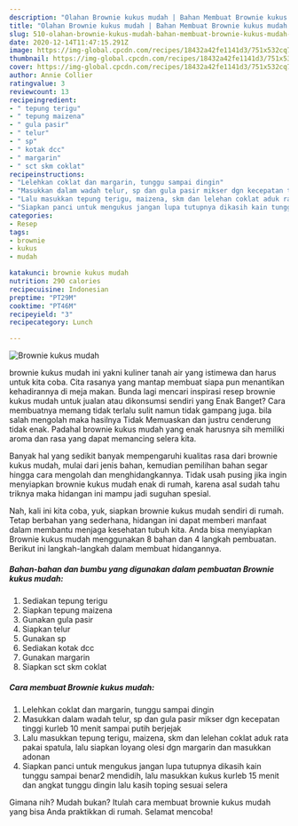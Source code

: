 ```yaml
---
description: "Olahan Brownie kukus mudah | Bahan Membuat Brownie kukus mudah Yang Lezat"
title: "Olahan Brownie kukus mudah | Bahan Membuat Brownie kukus mudah Yang Lezat"
slug: 510-olahan-brownie-kukus-mudah-bahan-membuat-brownie-kukus-mudah-yang-lezat
date: 2020-12-14T11:47:15.291Z
image: https://img-global.cpcdn.com/recipes/18432a42fe1141d3/751x532cq70/brownie-kukus-mudah-foto-resep-utama.jpg
thumbnail: https://img-global.cpcdn.com/recipes/18432a42fe1141d3/751x532cq70/brownie-kukus-mudah-foto-resep-utama.jpg
cover: https://img-global.cpcdn.com/recipes/18432a42fe1141d3/751x532cq70/brownie-kukus-mudah-foto-resep-utama.jpg
author: Annie Collier
ratingvalue: 3
reviewcount: 13
recipeingredient:
- " tepung terigu"
- " tepung maizena"
- " gula pasir"
- " telur"
- " sp"
- " kotak dcc"
- " margarin"
- " sct skm coklat"
recipeinstructions:
- "Lelehkan coklat dan margarin, tunggu sampai dingin"
- "Masukkan dalam wadah telur, sp dan gula pasir mikser dgn kecepatan tinggi kurleb 10 menit sampai putih berjejak"
- "Lalu masukkan tepung terigu, maizena, skm dan lelehan coklat aduk rata pakai spatula, lalu siapkan loyang olesi dgn margarin dan masukkan adonan"
- "Siapkan panci untuk mengukus jangan lupa tutupnya dikasih kain tunggu sampai benar2 mendidih, lalu masukkan kukus kurleb 15 menit dan angkat tunggu dingin lalu kasih toping sesuai selera"
categories:
- Resep
tags:
- brownie
- kukus
- mudah

katakunci: brownie kukus mudah 
nutrition: 290 calories
recipecuisine: Indonesian
preptime: "PT29M"
cooktime: "PT46M"
recipeyield: "3"
recipecategory: Lunch

---
```



![Brownie kukus mudah](https://img-global.cpcdn.com/recipes/18432a42fe1141d3/751x532cq70/brownie-kukus-mudah-foto-resep-utama.jpg)


brownie kukus mudah ini yakni kuliner tanah air yang istimewa dan harus untuk kita coba. Cita rasanya yang mantap membuat siapa pun menantikan kehadirannya di meja makan.
Bunda lagi mencari inspirasi resep brownie kukus mudah untuk jualan atau dikonsumsi sendiri yang Enak Banget? Cara membuatnya memang tidak terlalu sulit namun tidak gampang juga. bila salah mengolah maka hasilnya Tidak Memuaskan dan justru cenderung tidak enak. Padahal brownie kukus mudah yang enak harusnya sih memiliki aroma dan rasa yang dapat memancing selera kita.



Banyak hal yang sedikit banyak mempengaruhi kualitas rasa dari brownie kukus mudah, mulai dari jenis bahan, kemudian pemilihan bahan segar hingga cara mengolah dan menghidangkannya. Tidak usah pusing jika ingin menyiapkan brownie kukus mudah enak di rumah, karena asal sudah tahu triknya maka hidangan ini mampu jadi suguhan spesial.


Nah, kali ini kita coba, yuk, siapkan brownie kukus mudah sendiri di rumah. Tetap berbahan yang sederhana, hidangan ini dapat memberi manfaat dalam membantu menjaga kesehatan tubuh kita. Anda bisa menyiapkan Brownie kukus mudah menggunakan 8 bahan dan 4 langkah pembuatan. Berikut ini langkah-langkah dalam membuat hidangannya.

<!--inarticleads1-->

##### Bahan-bahan dan bumbu yang digunakan dalam pembuatan Brownie kukus mudah:

1. Sediakan  tepung terigu
1. Siapkan  tepung maizena
1. Gunakan  gula pasir
1. Siapkan  telur
1. Gunakan  sp
1. Sediakan  kotak dcc
1. Gunakan  margarin
1. Siapkan  sct skm coklat




<!--inarticleads2-->

##### Cara membuat Brownie kukus mudah:

1. Lelehkan coklat dan margarin, tunggu sampai dingin
1. Masukkan dalam wadah telur, sp dan gula pasir mikser dgn kecepatan tinggi kurleb 10 menit sampai putih berjejak
1. Lalu masukkan tepung terigu, maizena, skm dan lelehan coklat aduk rata pakai spatula, lalu siapkan loyang olesi dgn margarin dan masukkan adonan
1. Siapkan panci untuk mengukus jangan lupa tutupnya dikasih kain tunggu sampai benar2 mendidih, lalu masukkan kukus kurleb 15 menit dan angkat tunggu dingin lalu kasih toping sesuai selera




Gimana nih? Mudah bukan? Itulah cara membuat brownie kukus mudah yang bisa Anda praktikkan di rumah. Selamat mencoba!

